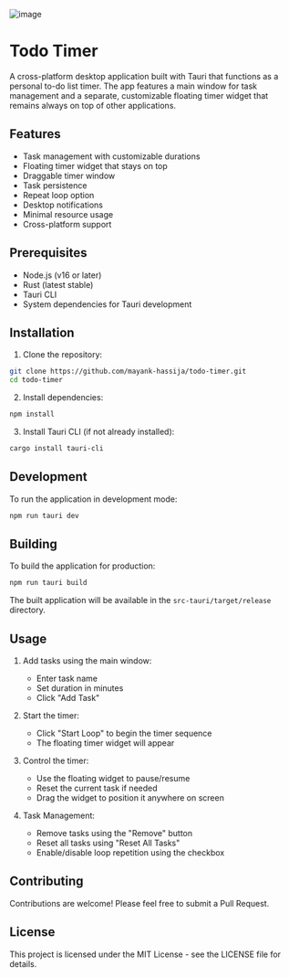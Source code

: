 ![image](https://github.com/user-attachments/assets/dfdbba01-c686-4439-b382-fb95507f5e61)

# Todo Timer

A cross-platform desktop application built with Tauri that functions as a personal to-do list timer. The app features a main window for task management and a separate, customizable floating timer widget that remains always on top of other applications.

## Features

- Task management with customizable durations
- Floating timer widget that stays on top
- Draggable timer window
- Task persistence
- Repeat loop option
- Desktop notifications
- Minimal resource usage
- Cross-platform support

## Prerequisites

- Node.js (v16 or later)
- Rust (latest stable)
- Tauri CLI
- System dependencies for Tauri development

## Installation

1. Clone the repository:
```bash
git clone https://github.com/mayank-hassija/todo-timer.git
cd todo-timer
```

2. Install dependencies:
```bash
npm install
```

3. Install Tauri CLI (if not already installed):
```bash
cargo install tauri-cli
```

## Development

To run the application in development mode:

```bash
npm run tauri dev
```

## Building

To build the application for production:

```bash
npm run tauri build
```

The built application will be available in the `src-tauri/target/release` directory.

## Usage

1. Add tasks using the main window:
   - Enter task name
   - Set duration in minutes
   - Click "Add Task"

2. Start the timer:
   - Click "Start Loop" to begin the timer sequence
   - The floating timer widget will appear

3. Control the timer:
   - Use the floating widget to pause/resume
   - Reset the current task if needed
   - Drag the widget to position it anywhere on screen

4. Task Management:
   - Remove tasks using the "Remove" button
   - Reset all tasks using "Reset All Tasks"
   - Enable/disable loop repetition using the checkbox

## Contributing

Contributions are welcome! Please feel free to submit a Pull Request.

## License

This project is licensed under the MIT License - see the LICENSE file for details. 
